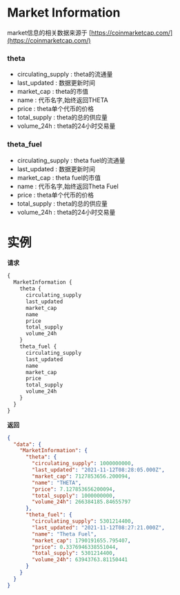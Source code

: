 # Market Information
market信息的相关数据来源于 [https://coinmarketcap.com/](https://coinmarketcap.com/)
### theta
* circulating_supply : theta的流通量
* last_updated : 数据更新时间
* market_cap : theta的市值
* name : 代币名字,始终返回THETA
* price : theta单个代币的价格
* total_supply : theta的总的供应量
* volume_24h : theta的24小时交易量

### theta_fuel
* circulating_supply : theta fuel的流通量
* last_updated : 数据更新时间
* market_cap : theta fuel的市值
* name : 代币名字,始终返回Theta Fuel
* price : theta单个代币的价格
* total_supply : theta的总的供应量
* volume_24h : theta的24小时交易量

# 实例
**请求**
```graphql
{
  MarketInformation {
    theta {
      circulating_supply
      last_updated
      market_cap
      name
      price
      total_supply
      volume_24h
    }
    theta_fuel {
      circulating_supply
      last_updated
      name
      market_cap
      price
      total_supply
      volume_24h
    }
  }
}
```
**返回**
```json
{
  "data": {
    "MarketInformation": {
      "theta": {
        "circulating_supply": 1000000000,
        "last_updated": "2021-11-12T08:28:05.000Z",
        "market_cap": 7127853656.200094,
        "name": "THETA",
        "price": 7.127853656200094,
        "total_supply": 1000000000,
        "volume_24h": 266384185.84655797
      },
      "theta_fuel": {
        "circulating_supply": 5301214400,
        "last_updated": "2021-11-12T08:27:21.000Z",
        "name": "Theta Fuel",
        "market_cap": 1790191655.795407,
        "price": 0.3376946338551044,
        "total_supply": 5301214400,
        "volume_24h": 63943763.81150441
      }
    }
  }
}
```